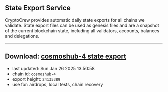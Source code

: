 ## State Export Service
CryptoCrew provides automatic daily state exports for all chains we validate. State export files can be used as genesis files and are a snapshot of the current blockchain state, including all validators, accounts, balances and delegations.

---
**Download: [cosmoshub-4 state export](https://dl-eu2.ccvalidators.com/SERVICE/cosmoshub/cosmoshub-4_export_24135389.json)**
---

- last updated: Sun Jan 26 2025 13:50:58
- chain id: `cosmoshub-4`
- export height: `24135389`
- use for: airdrops, local tests, chain recovery
